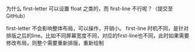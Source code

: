 为什么 first-letter 可以设置 float 之类的，而 first-line 不行呢？（提交至 GitHub）

first-letter 不会影响整体布局，可以操作，开销小。
first-line 时机不同，是针对排版之后的line。比如不同屏幕宽度不同，对应的first-line也不同，此时如果需要修改布局，则整个需要重新排版，重新绘制

